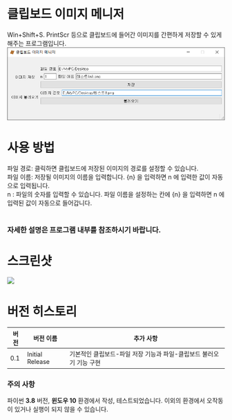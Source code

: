 # 클립보드 이미지 메니저
Win+Shift+S. PrintScr 등으로 클립보드에 들어간 이미지를 간편하게 저장할 수 있게 해주는 프로그램입니다.
<img src="./img/main.png">
# 사용 방법
파일 경로: 클릭하면 클립보드에 저장된 이미지의 경로를 설정할 수 있습니다. <br>
파일 이름: 저장될 이미지의 이름을 입력합니다. {n} 을 입력하면 n 에 입력한 값이 자동으로 입력됩니다. <br>
n       : 파일의 숫자를 입력할 수 있습니다.  파일 이름을 설정하는 칸에 {n} 을 입력하면 n 에 입력된 값이 자동으로 들어갑니다.
<br> <br>
### 자세한 설명은 프로그램 내부를 참조하시기 바랍니다.
# 스크린샷
<img src="./img/practice.gif">

# 버전 히스토리
| 버전 | 버전 이름 | 추가 사항 |
|-----|----------|----------|
| 0.1 | Initial Release | 기본적인 클립보드-파일 저장 기능과 파일-클립보드 불러오기 기능 구현 |

### 주의 사항
파이썬 **3.8** 버전, **윈도우 10** 환경에서 작성, 테스트되었습니다. 이외의 환경에서 오작동이 있거나 실행이 되지 않을 수 있습니다. <br>
